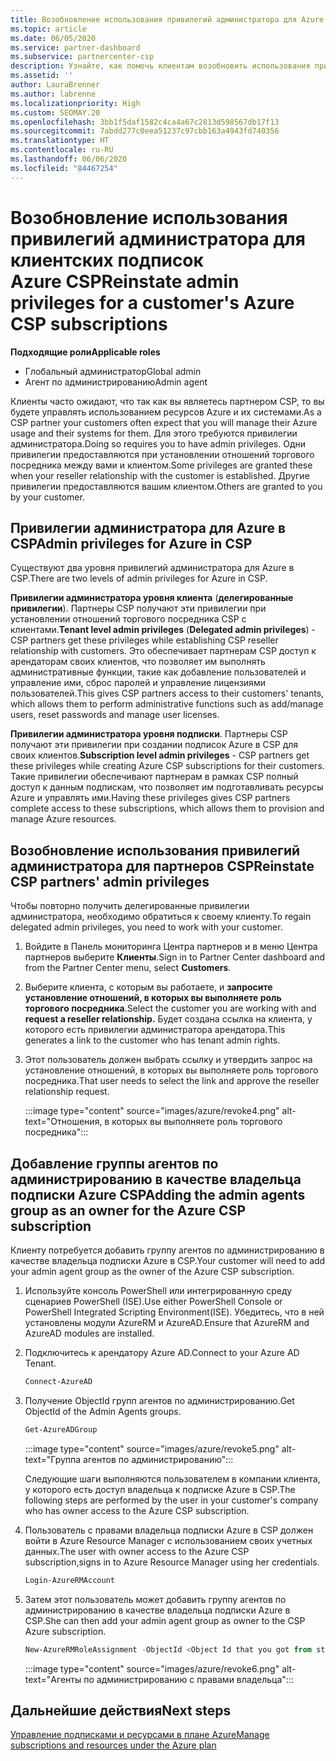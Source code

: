 ```yaml
---
title: Возобновление использования привилегий администратора для Azure CSP
ms.topic: article
ms.date: 06/05/2020
ms.service: partner-dashboard
ms.subservice: partnercenter-csp
description: Узнайте, как помочь клиентам возобновить использования привилегий администратора партнера, чтобы партнер мог помочь в управлении клиентскими подписками Azure CSP.
ms.assetid: ''
author: LauraBrenner
ms.author: labrenne
ms.localizationpriority: High
ms.custom: SEOMAY.20
ms.openlocfilehash: 3bb1f5daf1582c4ca4a67c2813d598567db17f13
ms.sourcegitcommit: 7abdd277c0eea51237c97cbb163a4943fd740356
ms.translationtype: HT
ms.contentlocale: ru-RU
ms.lasthandoff: 06/06/2020
ms.locfileid: "84467254"
---
```

# <a name="reinstate-admin-privileges-for-a-customers-azure-csp-subscriptions"></a><span data-ttu-id="8e973-103">Возобновление использования привилегий администратора для клиентских подписок Azure CSP</span><span class="sxs-lookup"><span data-stu-id="8e973-103">Reinstate admin privileges for a customer's Azure CSP subscriptions</span></span>  

<span data-ttu-id="8e973-104">**Подходящие роли**</span><span class="sxs-lookup"><span data-stu-id="8e973-104">**Applicable roles**</span></span>

- <span data-ttu-id="8e973-105">Глобальный администратор</span><span class="sxs-lookup"><span data-stu-id="8e973-105">Global admin</span></span>
- <span data-ttu-id="8e973-106">Агент по администрированию</span><span class="sxs-lookup"><span data-stu-id="8e973-106">Admin agent</span></span>

<span data-ttu-id="8e973-107">Клиенты часто ожидают, что так как вы являетесь партнером CSP, то вы будете управлять использованием ресурсов Azure и их системами.</span><span class="sxs-lookup"><span data-stu-id="8e973-107">As a CSP partner your customers often expect that you will manage their Azure usage and their systems for them.</span></span> <span data-ttu-id="8e973-108">Для этого требуются привилегии администратора.</span><span class="sxs-lookup"><span data-stu-id="8e973-108">Doing so requires you to have admin privileges.</span></span> <span data-ttu-id="8e973-109">Одни привилегии предоставляются при установлении отношений торгового посредника между вами и клиентом.</span><span class="sxs-lookup"><span data-stu-id="8e973-109">Some privileges are granted these when your reseller relationship with the customer is established.</span></span> <span data-ttu-id="8e973-110">Другие привилегии предоставляются вашим клиентом.</span><span class="sxs-lookup"><span data-stu-id="8e973-110">Others are granted to you by your customer.</span></span>

## <a name="admin-privileges-for-azure-in-csp"></a><span data-ttu-id="8e973-111">Привилегии администратора для Azure в CSP</span><span class="sxs-lookup"><span data-stu-id="8e973-111">Admin privileges for Azure in CSP</span></span>

<span data-ttu-id="8e973-112">Существуют два уровня привилегий администратора для Azure в CSP.</span><span class="sxs-lookup"><span data-stu-id="8e973-112">There are two levels of admin privileges for Azure in CSP.</span></span>

<span data-ttu-id="8e973-113">**Привилегии администратора уровня клиента** (**делегированные привилегии**). Партнеры CSP получают эти привилегии при установлении отношений торгового посредника CSP с клиентами.</span><span class="sxs-lookup"><span data-stu-id="8e973-113">**Tenant level admin privileges** (**Delegated admin privileges**) -  CSP partners get these privileges while establishing CSP reseller relationship with customers.</span></span> <span data-ttu-id="8e973-114">Это обеспечивает партнерам CSP доступ к арендаторам своих клиентов, что позволяет им выполнять административные функции, такие как добавление пользователей и управление ими, сброс паролей и управление лицензиями пользователей.</span><span class="sxs-lookup"><span data-stu-id="8e973-114">This gives CSP partners access to their customers' tenants, which allows them to perform administrative functions such as add/manage users, reset passwords and manage user licenses.</span></span>

<span data-ttu-id="8e973-115">**Привилегии администратора уровня подписки**. Партнеры CSP получают эти привилегии при создании подписок Azure в CSP для своих клиентов.</span><span class="sxs-lookup"><span data-stu-id="8e973-115">**Subscription level admin privileges** - CSP partners get these privileges while creating Azure CSP subscriptions for their customers.</span></span> <span data-ttu-id="8e973-116">Такие привилегии обеспечивают партнерам в рамках CSP полный доступ к данным подпискам, что позволяет им подготавливать ресурсы Azure и управлять ими.</span><span class="sxs-lookup"><span data-stu-id="8e973-116">Having these privileges gives CSP partners complete access to these subscriptions, which allows them to provision and manage Azure resources.</span></span>

## <a name="reinstate-csp-partners-admin-privileges"></a><span data-ttu-id="8e973-117">Возобновление использования привилегий администратора для партнеров CSP</span><span class="sxs-lookup"><span data-stu-id="8e973-117">Reinstate CSP partners' admin privileges</span></span>

<span data-ttu-id="8e973-118">Чтобы повторно получить делегированные привилегии администратора, необходимо обратиться к своему клиенту.</span><span class="sxs-lookup"><span data-stu-id="8e973-118">To regain delegated admin privileges, you need to work with your customer.</span></span>

1. <span data-ttu-id="8e973-119">Войдите в Панель мониторинга Центра партнеров и в меню Центра партнеров выберите **Клиенты**.</span><span class="sxs-lookup"><span data-stu-id="8e973-119">Sign in to Partner Center dashboard and from the Partner Center menu, select **Customers**.</span></span>

2. <span data-ttu-id="8e973-120">Выберите клиента, с которым вы работаете, и **запросите установление отношений, в которых вы выполняете роль торгового посредника**.</span><span class="sxs-lookup"><span data-stu-id="8e973-120">Select the customer you are working with and **request a reseller relationship.**</span></span> <span data-ttu-id="8e973-121">Будет создана ссылка на клиента, у которого есть привилегии администратора арендатора.</span><span class="sxs-lookup"><span data-stu-id="8e973-121">This generates a link to the customer who has tenant admin rights.</span></span>

3. <span data-ttu-id="8e973-122">Этот пользователь должен выбрать ссылку и утвердить запрос на установление отношений, в которых вы выполняете роль торгового посредника.</span><span class="sxs-lookup"><span data-stu-id="8e973-122">That user needs to select the link and approve the reseller relationship request.</span></span>

   :::image type="content" source="images/azure/revoke4.png" alt-text="Отношения, в которых вы выполняете роль торгового посредника":::

## <a name="adding-the-admin-agents-group-as-an-owner-for-the-azure-csp-subscription"></a><span data-ttu-id="8e973-124">Добавление группы агентов по администрированию в качестве владельца подписки Azure CSP</span><span class="sxs-lookup"><span data-stu-id="8e973-124">Adding the admin agents group as an owner for the Azure CSP subscription</span></span>

<span data-ttu-id="8e973-125">Клиенту потребуется добавить группу агентов по администрированию в качестве владельца подписки Azure в CSP.</span><span class="sxs-lookup"><span data-stu-id="8e973-125">Your customer will need to add your admin agent group as the owner of the Azure CSP subscription.</span></span>

1. <span data-ttu-id="8e973-126">Используйте консоль PowerShell или интегрированную среду сценариев PowerShell (ISE).</span><span class="sxs-lookup"><span data-stu-id="8e973-126">Use either PowerShell Console or PowerShell Integrated Scripting Environment(ISE).</span></span> <span data-ttu-id="8e973-127">Убедитесь, что в ней установлены модули AzureRM и AzureAD.</span><span class="sxs-lookup"><span data-stu-id="8e973-127">Ensure that AzureRM and AzureAD modules are installed.</span></span>

2. <span data-ttu-id="8e973-128">Подключитесь к арендатору Azure AD.</span><span class="sxs-lookup"><span data-stu-id="8e973-128">Connect to your Azure AD Tenant.</span></span>

   ```powershell
   Connect-AzureAD
   ```

3. <span data-ttu-id="8e973-129">Получение ObjectId групп агентов по администрированию.</span><span class="sxs-lookup"><span data-stu-id="8e973-129">Get ObjectId of the Admin Agents groups.</span></span>

   ```powershell
   Get-AzureADGroup
   ```

   :::image type="content" source="images/azure/revoke5.png" alt-text="Группа агентов по администрированию":::

   <span data-ttu-id="8e973-131">Следующие шаги выполняются пользователем в компании клиента, у которого есть доступ владельца к подписке Azure в CSP.</span><span class="sxs-lookup"><span data-stu-id="8e973-131">The following steps are performed by the user in your customer's company who has owner access to the Azure CSP subscription.</span></span>

4. <span data-ttu-id="8e973-132">Пользователь с правами владельца подписки Azure в CSP должен войти в Azure Resource Manager с использованием своих учетных данных.</span><span class="sxs-lookup"><span data-stu-id="8e973-132">The user with owner access to the Azure CSP subscription,signs in to Azure Resource Manager using her credentials.</span></span>

   ```powershell
   Login-AzureRMAccount
   ```

5. <span data-ttu-id="8e973-133">Затем этот пользователь может добавить группу агентов по администрированию в качестве владельца подписки Azure в CSP.</span><span class="sxs-lookup"><span data-stu-id="8e973-133">She can then add your admin agent group as owner to the CSP Azure subscription.</span></span>

    ```powershell
    New-AzureRMRoleAssignment -ObjectId <Object Id that you got from step 3> -RoleDefinitionName Owner -Scope "/subscriptions/<SubscriptionId of CSP subscription>"
    ```

   :::image type="content" source="images/azure/revoke6.png" alt-text="Агенты по администрированию с правами владельца":::

## <a name="next-steps"></a><span data-ttu-id="8e973-135">Дальнейшие действия</span><span class="sxs-lookup"><span data-stu-id="8e973-135">Next steps</span></span>

[<span data-ttu-id="8e973-136">Управление подписками и ресурсами в плане Azure</span><span class="sxs-lookup"><span data-stu-id="8e973-136">Manage subscriptions and resources under the Azure plan</span></span>](azure-plan-manage.md)
